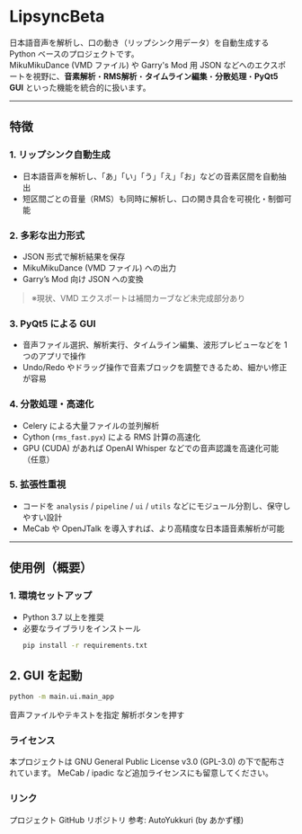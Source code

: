 # LipsyncBeta

日本語音声を解析し、口の動き（リップシンク用データ）を自動生成する Python ベースのプロジェクトです。  
MikuMikuDance (VMD ファイル) や Garry's Mod 用 JSON などへのエクスポートを視野に、**音素解析**・**RMS解析**・**タイムライン編集**・**分散処理**・**PyQt5 GUI** といった機能を統合的に扱います。

---

## 特徴

### 1. リップシンク自動生成
- 日本語音声を解析し、「あ」「い」「う」「え」「お」などの音素区間を自動抽出  
- 短区間ごとの音量（RMS）も同時に解析し、口の開き具合を可視化・制御可能

### 2. 多彩な出力形式
- JSON 形式で解析結果を保存  
- MikuMikuDance (VMD ファイル) への出力  
- Garry’s Mod 向け JSON への変換  
> ※現状、VMD エクスポートは補間カーブなど未完成部分あり

### 3. PyQt5 による GUI
- 音声ファイル選択、解析実行、タイムライン編集、波形プレビューなどを 1 つのアプリで操作  
- Undo/Redo やドラッグ操作で音素ブロックを調整できるため、細かい修正が容易

### 4. 分散処理・高速化
- Celery による大量ファイルの並列解析  
- Cython (`rms_fast.pyx`) による RMS 計算の高速化  
- GPU (CUDA) があれば OpenAI Whisper などでの音声認識を高速化可能（任意）

### 5. 拡張性重視
- コードを `analysis` / `pipeline` / `ui` / `utils` などにモジュール分割し、保守しやすい設計  
- MeCab や OpenJTalk を導入すれば、より高精度な日本語音素解析が可能  

---

## 使用例（概要）

### 1. 環境セットアップ
- Python 3.7 以上を推奨  
- 必要なライブラリをインストール
  ```bash
  pip install -r requirements.txt
  
## 2. GUI を起動

```bash
python -m main.ui.main_app
```
音声ファイルやテキストを指定
解析ボタンを押す


### ライセンス
本プロジェクトは GNU General Public License v3.0 (GPL-3.0) の下で配布されています。
MeCab / ipadic など追加ライセンスにも留意してください。

### リンク
プロジェクト GitHub リポジトリ
参考: AutoYukkuri (by あかず様)
